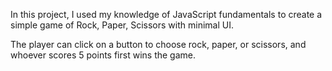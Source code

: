 In this project, I used my knowledge of JavaScript fundamentals to create a simple game of Rock, Paper, Scissors with minimal UI. 

The player can click on a button to choose rock, paper, or
scissors, and whoever scores 5 points first wins the game.